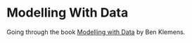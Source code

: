 # Modelling With Data
Going through the book [Modelling with Data](https://ben.klemens.org/pdfs/gsl_stats.pdf) by Ben Klemens.
